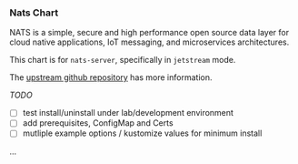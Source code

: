 ### Nats Chart

NATS is a simple, secure and high performance open source data layer for cloud native applications, IoT messaging, and microservices architectures.

This chart is for `nats-server`, specifically in `jetstream` mode.

The [upstream github repository](https://github.com/nats-io/k8s) has more information.

_TODO_
- [ ] test install/uninstall under lab/development environment
- [ ] add prerequisites, ConfigMap and Certs
- [ ] mutliple example options / kustomize values for minimum install

...
